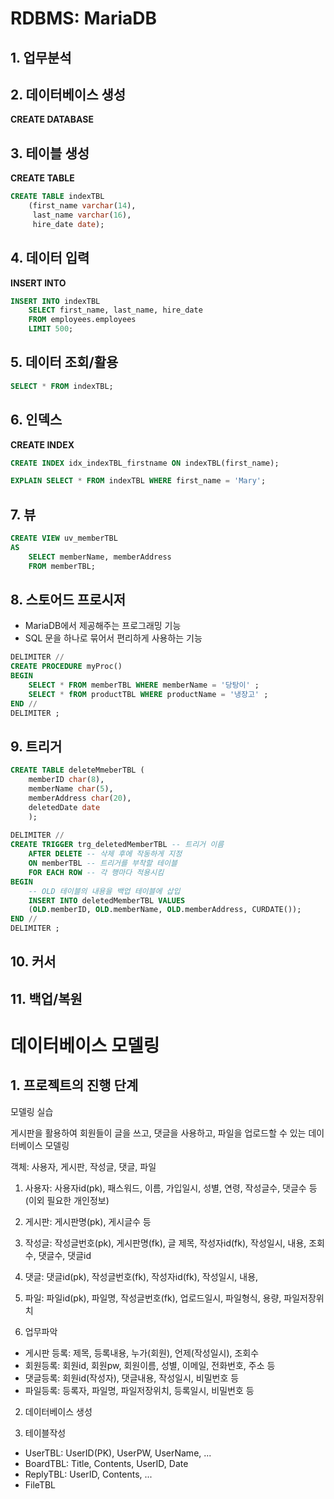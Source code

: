 # RDBMS: MariaDB

## 1. 업무분석



## 2. 데이터베이스 생성

__CREATE DATABASE__



## 3. 테이블 생성

__CREATE TABLE__

```sql
CREATE TABLE indexTBL
	(first_name varchar(14),
	 last_name varchar(16),
	 hire_date date);
```



## 4. 데이터 입력

__INSERT INTO__

```sql
INSERT INTO indexTBL 
	SELECT first_name, last_name, hire_date 
	FROM employees.employees
	LIMIT 500;
```



## 5. 데이터 조회/활용

```sql
SELECT * FROM indexTBL;
```



## 6. 인덱스

__CREATE INDEX__

```sql
CREATE INDEX idx_indexTBL_firstname ON indexTBL(first_name);
```

```sql
EXPLAIN SELECT * FROM indexTBL WHERE first_name = 'Mary';
```





## 7. 뷰

```sql
CREATE VIEW uv_memberTBL
AS
	SELECT memberName, memberAddress
	FROM memberTBL;
```



## 8. 스토어드 프로시저

- MariaDB에서 제공해주는 프로그래밍 기능
- SQL 문을 하나로 묶어서 편리하게 사용하는 기능

```sql
DELIMITER //
CREATE PROCEDURE myProc()
BEGIN
	SELECT * FROM memberTBL WHERE memberName = '당탕이' ;
	SELECT * fROM productTBL WHERE productName = '냉장고' ;
END //
DELIMITER ;
```



## 9. 트리거

```sql
CREATE TABLE deleteMmeberTBL (
	memberID char(8),
	memberName char(5),
	memberAddress char(20),
	deletedDate date
	);
	
DELIMITER //
CREATE TRIGGER trg_deletedMemberTBL -- 트리거 이름
	AFTER DELETE -- 삭제 후에 작동하게 지정
	ON memberTBL -- 트리거를 부착할 테이블
	FOR EACH ROW -- 각 행마다 적용시킴
BEGIN
	-- OLD 테이블의 내용을 백업 테이블에 삽입
	INSERT INTO deletedMemberTBL VALUES 
	(OLD.memberID, OLD.memberName, OLD.memberAddress, CURDATE());
END //
DELIMITER ;
```



## 10. 커서



## 11. 백업/복원





# 데이터베이스 모델링



## 1. 프로젝트의 진행 단계



모델링 실습



게시판을 활용하여 회원들이 글을 쓰고, 댓글을 사용하고, 파일을 업로드할 수 있는 데이터베이스 모델링



객체: 사용자, 게시판, 작성글, 댓글, 파일

1. 사용자: 사용자id(pk), 패스워드, 이름, 가입일시, 성별, 연령, 작성글수, 댓글수 등 (이외 필요한 개인정보)



2. 게시판: 게시판명(pk), 게시글수 등



3. 작성글: 작성글번호(pk), 게시판명(fk), 글 제목, 작성자id(fk), 작성일시, 내용, 조회수, 댓글수, 댓글id



4. 댓글: 댓글id(pk), 작성글번호(fk), 작성자id(fk), 작성일시, 내용, 



5. 파일: 파일id(pk), 파일명, 작성글번호(fk), 업로드일시, 파일형식, 용량, 파일저장위치





1. 업무파악

- 게시판 등록: 제목, 등록내용, 누가(회원), 언제(작성일시), 조회수
- 회원등록: 회원id, 회원pw, 회원이름, 성별, 이메일, 전화번호, 주소 등
- 댓글등록: 회원id(작성자), 댓글내용, 작성일시, 비밀번호 등
- 파일등록: 등록자, 파일명, 파일저장위치, 등록일시, 비밀번호 등



2. 데이터베이스 생성



3. 테이블작성

- UserTBL: UserID(PK), UserPW, UserName, ...
- BoardTBL: Title, Contents, UserID, Date
- ReplyTBL: UserID, Contents, ...
- FileTBL



